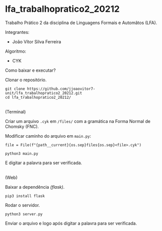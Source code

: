 # lfa_trabalhopratico2_20212
Trabalho Prático 2 da disciplina de Linguagens Formais e Automâtos (LFA).

Integrantes:
* João Vítor Silva Ferreira

Algoritmo:
* CYK

Como baixar e executar?

Clonar o repositório.
```
git clone https://github.com/jjoaovitor7-unit/lfa_trabalhopratico2_20212.git
cd lfa_trabalhopratico2_20212/
```

<br />
(Terminal)

Criar um arquivo `.cyk` em `/files/` com a gramática na Forma Normal de Chomsky (FNC).

Modificar caminho do arquivo em `main.py`:

`file = File(f"{path__current}{os.sep}files{os.sep}<file>.cyk")`

`python3 main.py`

E digitar a palavra para ser verificada.

<br />
(Web)

Baixar a dependência *(flask)*.

`pip3 install flask`

Rodar o servidor.

`python3 server.py`

Enviar o arquivo e logo após digitar a palavra para ser verificada.